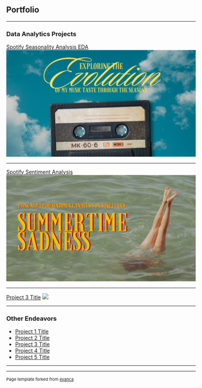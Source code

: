 ## Portfolio

---

### Data Analytics Projects 

[Spotify Seasonality Analysis EDA](/sample_page)
<img src="images/seasons_eda.png?raw=true"/>

---
[Spotify Sentiment Analysis](/pdf/sample_presentation.pdf)
<img src="images/sentiment_analysis.png?raw=true"/>

---
[Project 3 Title](http://example.com/)
<img src="images/dummy_thumbnail.jpg?raw=true"/>

---

### Other Endeavors

- [Project 1 Title](http://example.com/)
- [Project 2 Title](http://example.com/)
- [Project 3 Title](http://example.com/)
- [Project 4 Title](http://example.com/)
- [Project 5 Title](http://example.com/)

---




---
<p style="font-size:11px">Page template forked from <a href="https://github.com/evanca/quick-portfolio">evanca</a></p>
<!-- Remove above link if you don't want to attibute -->
